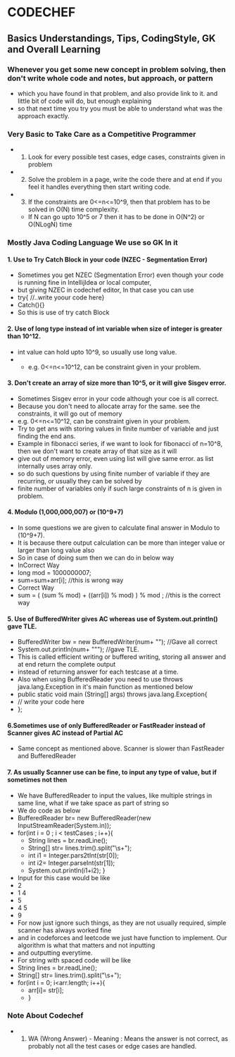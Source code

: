 # CODECHEF

## Basics Understandings, Tips, CodingStyle, GK and Overall Learning

### Whenever you get some new concept in problem solving, then don't write whole code and notes, but approach, or pattern
* which you have found in that problem, and also provide link to it. and little bit of code will do, but enough explaining
* so that next time you try you must be able to understand what was the approach exactly.

### Very Basic to Take Care as a Competitive Programmer
* 1. Look for every possible test cases, edge cases, constraints given in problem
* 2. Solve the problem in a page, write the code there and at end if you feel it handles everything then start writing code.
* 3. If the constraints are 0<=n<=10^9, then that problem has to be solved in O(N)  time complexity.
  * If N can go upto 10^5 or 7 then it has to be done in O(N^2) or O(NLogN) time

### Mostly Java Coding Language We use so GK In it
#### 1. Use to Try Catch Block in your code (NZEC - Segmentation Error)
* Sometimes you get NZEC (Segmentation Error) even though your code is running fine in IntellijIdea or local computer,
* but giving NZEC in codechef editor, In that case you can use 
* try{ //..write yoour code here}
* Catch(){}
* So this is use of try catch Block

#### 2. Use of long type instead of int variable when size of integer is greater than 10^12.
* int value can hold upto 10^9, so usually use long value.
* * e.g. 0<=n<=10^12, can be constraint given in your problem.


#### 3. Don't create an array of size more than 10^5, or it will give Sisgev error.
* Sometimes Sisgev error in your code although your coe is all correct.
* Because you don't need to allocate array for the same. see the constraints, it will go out of memory
* e.g. 0<=n<=10^12, can be constraint given in your problem.
* Try to get ans with storing values in finite number of variable and just finding the end ans. 
* Example in fibonacci series, if we want to look for fibonacci of n=10^8, then we don't want to create array of that size as it will
* give out of memory error, even using list will give same error. as list internally uses array only.
* so do such questions by using finite number of variable if they are recurring, or usually they can be solved by 
* finite number of variables only if such large constraints of n is given in problem.


#### 4. Modulo (1,000,000,007) or (10^9+7)
* In some questions we are given to calculate final answer in Modulo to (10^9+7).
* It is because there output calculation can be more than integer value or larger than long value also
* So in case of doing sum then we can do in below way
* InCorrect Way
* long mod = 1000000007;
* sum=sum+arr[i];  //this is wrong way
* Correct Way
* sum = ( (sum % mod) + ((arr[i]) % mod) ) % mod ; //this is the correct way

#### 5. Use of BufferedWriter gives AC whereas use of System.out.println() gave TLE.
* BufferedWriter bw = new BufferedWriter(num+ ""); //Gave all correct
* System.out.println(num+ """); //gave TLE. 
* This is called efficient writing or buffered writing, storing all answer and at end return the complete output
* instead of returning answer for each testcase at a time.
* Also when using BufferedReader you need to use throws java.lang.Exception in it's main function as mentioned below
* public static void main (String[] args) throws java.lang.Exception{
* // write your code here
* };

#### 6.Sometimes use of only BufferedReader or FastReader instead of Scanner gives AC instead of Partial AC
* Same concept as mentioned above. Scanner is slower than FastReader and BufferedReader

#### 7. As usually Scanner use can be fine, to input any type of value, but if sometimes not then
* We have BufferedReader to input the values, like multiple strings in same line, what if we take space as part of string so
* We do code as below 
* BufferedReader br= new BufferedReader(new InputStreamReader(System.in));
* for(int i = 0 ; i < testCases ; i++){
  * String lines = br.readLine();
  * String[] str= lines.trim().split("\\s+");
  * int i1 = Integer.pars2tInt(str[0]);
  * int i2= Integer.parseInt(str[1]);
  * System.out.println(i1+i2); }
* Input for this case would be like
* 2
* 1 4
* 5
* 4 5
* 9
* For now just ignore such things, as they are not usually required, simple scanner has always worked fine
* and in codeforces and leetcode we just have function to implement. Our algorithm is what that matters and not inputting 
* and outputting everytime.
* For string with spaced code will be like
* String lines = br.readLine();
* String[] str= lines.trim().split("\\s+");
* for(int i = 0; i<arr.length; i++){
  * arr[i]= str[i];
  * }


### Note About Codechef
* 1. WA (Wrong Answer) - Meaning : Means the answer is not correct, as probably not all the test cases or edge cases are handled.